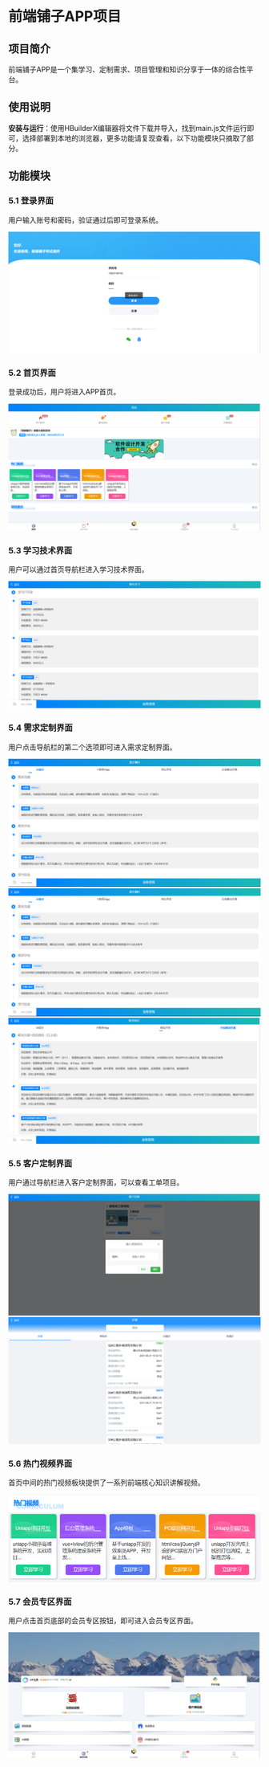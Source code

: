 # 前端铺子APP项目

## 项目简介
前端铺子APP是一个集学习、定制需求、项目管理和知识分享于一体的综合性平台。

## 使用说明
 **安装与运行**：使用HBuilderX编辑器将文件下载并导入，找到main.js文件运行即可，选择部署到本地的浏览器，更多功能请复现查看，以下功能模块只摘取了部分。

## 功能模块
### 5.1 登录界面
用户输入账号和密码，验证通过后即可登录系统。

![登录界面](./images/img8.png)

### 5.2 首页界面
登录成功后，用户将进入APP首页。

![首页界面](./images/img1.png)

### 5.3 学习技术界面
用户可以通过首页导航栏进入学习技术界面。

![学习技术界面](./images/img2.png)

### 5.4 需求定制界面
用户点击导航栏的第二个选项即可进入需求定制界面。

![需求定制界面](./images/img3.png)
![需求定制界面](./images/img4.png)
![行业解决方案图](./images/img9.png)

### 5.5 客户定制界面
用户通过导航栏进入客户定制界面，可以查看工单项目。

![客户定制界面](./images/img5.png)
![项目结算](./images/img10.png)

### 5.6 热门视频界面
首页中间的热门视频板块提供了一系列前端核心知识讲解视频。

![热门视频界面](./images/img6.png)

### 5.7 会员专区界面
用户点击首页底部的会员专区按钮，即可进入会员专区界面。

![会员专区界面](./images/img7.png)



